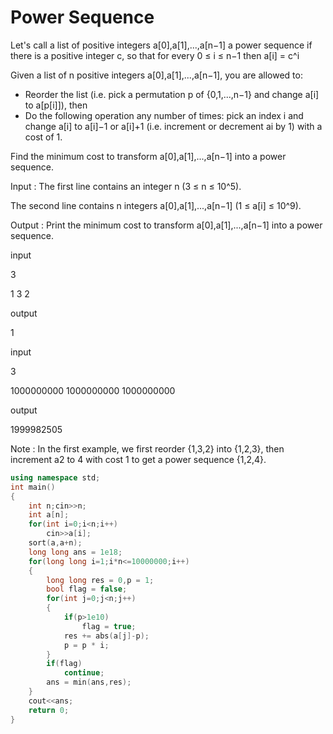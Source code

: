 # Power Sequence

Let's call a list of positive integers a[0],a[1],...,a[n−1] a power sequence if there is a positive integer c, so that for every 0 ≤ i ≤ n−1 then a[i] = c^i

Given a list of n positive integers a[0],a[1],...,a[n−1], you are allowed to:

- Reorder the list (i.e. pick a permutation p of {0,1,...,n−1} and change a[i] to a[p[i]]), then
- Do the following operation any number of times: pick an index i and change a[i] to a[i]−1 or a[i]+1 (i.e. increment or decrement ai by 1) with a cost of 1.

Find the minimum cost to transform a[0],a[1],...,a[n−1] into a power sequence.

Input :
The first line contains an integer n (3 ≤ n ≤ 10^5).

The second line contains n integers a[0],a[1],...,a[n−1] (1 ≤ a[i] ≤ 10^9).

Output : 
Print the minimum cost to transform a[0],a[1],...,a[n−1] into a power sequence.

input

3

1 3 2

output

1

input

3

1000000000 1000000000 1000000000

output

1999982505

Note : In the first example, we first reorder {1,3,2} into {1,2,3}, then increment a2 to 4 with cost 1 to get a power sequence {1,2,4}.

```cpp
using namespace std;
int main()
{
    int n;cin>>n;
    int a[n];
    for(int i=0;i<n;i++)
        cin>>a[i];
    sort(a,a+n);
    long long ans = 1e18;
    for(long long i=1;i*n<=10000000;i++)
    {
        long long res = 0,p = 1;
        bool flag = false;
        for(int j=0;j<n;j++)
        {
            if(p>1e10)
                flag = true;
            res += abs(a[j]-p);
            p = p * i;
        }
        if(flag)
            continue;
        ans = min(ans,res);
    }
    cout<<ans;
    return 0;
}
```
